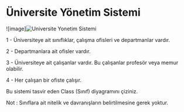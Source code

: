# Üniversite Yönetim Sistemi

![image]![Universite Yonetim Sistemi](https://user-images.githubusercontent.com/61789935/184920364-5fafc1dd-9171-4f72-8eeb-8c4752f4fe25.png)

1 - Üniversiteye ait sınıflıklar, çalışma ofisleri ve departmanlar vardır.

2 - Departmanlara ait ofisler vardır.

3 - Üniversiteye ait çalışanlar vardır. Bu çalışanlar profesör veya memur olabilir.

4 - Her çalışan bir ofiste çalışır.

Bu sistemi tasvir eden Class (Sınıf) diyagramını çiziniz.

Not : Sınıflara ait nitelik ve davranışların belirtilmesine gerek yoktur.

